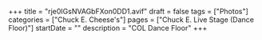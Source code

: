+++
title = "rje0IGsNVAGbFXon0DD1.avif"
draft = false
tags = ["Photos"]
categories = ["Chuck E. Cheese's"]
pages = ["Chuck E. Live Stage (Dance Floor)"]
startDate = ""
description = "COL Dance Floor"
+++
